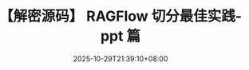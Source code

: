 ---
title: "【解密源码】 RAGFlow 切分最佳实践- ppt 篇"
date: 2025-10-29T21:39:10+08:00
draft: false
tags: ["源码","技术","RAG"]
categories: ["RAGFlow"]
---